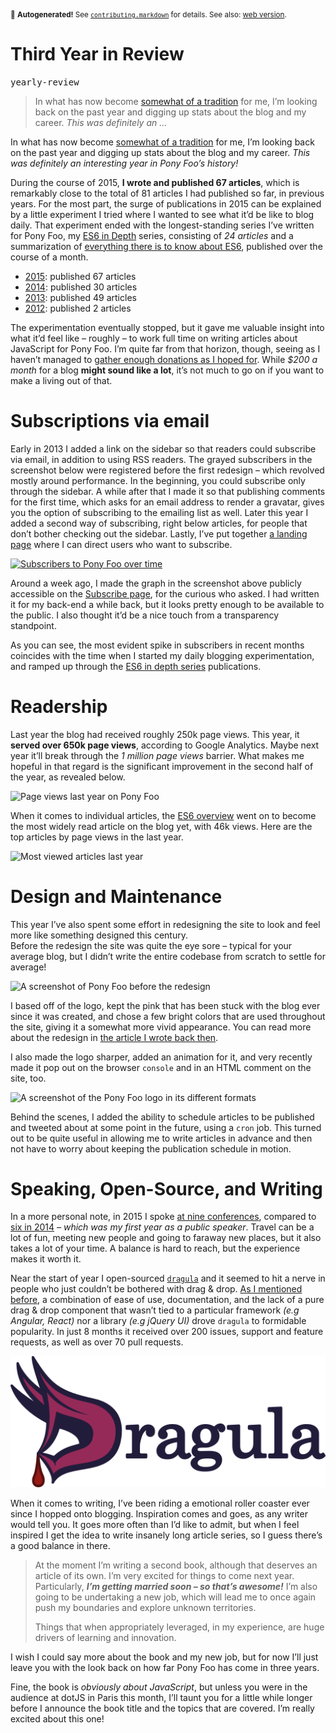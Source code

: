 <sub>&#x1F6A8; <strong>Autogenerated!</strong> See <a href="https://github.com/ponyfoo/articles/tree/master/contributing.markdown"><code>contributing.markdown</code></a> for details. See also: <a href="https://ponyfoo.com/articles/third-year-in-review">web version</a>.</sub>

<a href="https://ponyfoo.com/articles/third-year-in-review"><div></div></a>

<h1>Third Year in Review</h1>

<p><kbd>yearly-review</kbd></p>

<blockquote><p>In what has now become <a href="https://ponyfoo.com/articles/tagged/yearly-review" aria-label="Articles tagged yearly-review on Pony Foo">somewhat of a tradition</a> for me, I&#x2019;m looking back on the past year and digging up stats about the blog and my career. <em>This was definitely an &#x2026;</em></p></blockquote>

<div><p>In what has now become <a href="https://ponyfoo.com/articles/tagged/yearly-review" aria-label="Articles tagged yearly-review on Pony Foo">somewhat of a tradition</a> for me, I&#x2019;m looking back on the past year and digging up stats about the blog and my career. <em>This was definitely an interesting year in Pony Foo&#x2019;s history!</em></p></div>

<div></div>

<div><p>During the course of 2015, <strong>I wrote and published 67 articles</strong>, which is remarkably close to the total of 81 articles I had published so far, in previous years. For the most part, the surge of publications in 2015 can be explained by a little experiment I tried where I wanted to see what it&#x2019;d be like to blog daily. That experiment ended with the longest-standing series I&#x2019;ve written for Pony Foo, my <a href="https://ponyfoo.com/articles/tagged/es6-in-depth" aria-label="ES6 in Depth on Pony Foo">ES6 in Depth</a> series, consisting of <em>24 articles</em> and a summarization of <a href="https://ponyfoo.com/articles/es6" aria-label="ES6 Overview in 350 Bullet Points on Pony Foo">everything there is to know about ES6</a>, published over the course of a month.</p> <ul> <li><a href="https://ponyfoo.com/articles/2015" target="_blank" aria-label="Articles published in 2015">2015</a>: published 67 articles</li> <li><a href="https://ponyfoo.com/articles/2014" target="_blank" aria-label="Articles published in 2014">2014</a>: published 30 articles</li> <li><a href="https://ponyfoo.com/articles/2013" target="_blank" aria-label="Articles published in 2013">2013</a>: published 49 articles</li> <li><a href="https://ponyfoo.com/articles/2012" target="_blank" aria-label="Articles published in 2012">2012</a>: published 2 articles</li> </ul> <p>The experimentation eventually stopped, but it gave me valuable insight into what it&#x2019;d feel like &#x2013; roughly &#x2013; to work full time on writing articles about JavaScript for Pony Foo. I&#x2019;m quite far from that horizon, though, seeing as I haven&#x2019;t managed to <a href="https://www.patreon.com/bevacqua" target="_blank" aria-label="My profile on Patreon">gather enough donations as I hoped for</a>. While <em>$200 a month</em> for a blog <strong>might sound like a lot</strong>, it&#x2019;s not much to go on if you want to make a living out of that.</p></div>

<div><h1 id="subscriptions-via-email">Subscriptions via email</h1> <p>Early in 2013 I added a link on the sidebar so that readers could subscribe via email, in addition to using RSS readers. The grayed subscribers in the screenshot below were registered before the first redesign &#x2013; which revolved mostly around performance. In the beginning, you could subscribe only through the sidebar. A while after that I made it so that publishing comments for the first time, which asks for an email address to render a gravatar, gives you the option of subscribing to the emailing list as well. Later this year I added a second way of subscribing, right below articles, for people that don&#x2019;t bother checking out the sidebar. Lastly, I&#x2019;ve put together <a href="https://ponyfoo.com/subscribe" aria-label="Get Subscribed to Pony Foo!">a landing page</a> where I can direct users who want to subscribe.</p> <p><a href="https://ponyfoo.com/subscribe" aria-label="Get Subscribed to Pony Foo!"><img alt="Subscribers to Pony Foo over time" class="" src="https://i.imgur.com/zUeYXVl.png"></a></p> <p>Around a week ago, I made the graph in the screenshot above publicly accessible on the <a href="https://ponyfoo.com/subscribe" aria-label="Get Subscribed to Pony Foo!">Subscribe page</a>, for the curious who asked. I had written it for my back-end a while back, but it looks pretty enough to be available to the public. I also thought it&#x2019;d be a nice touch from a transparency standpoint.</p> <p>As you can see, the most evident spike in subscribers in recent months coincides with the time when I started my daily blogging experimentation, and ramped up through the <a href="https://ponyfoo.com/articles/tagged/es6-in-depth" aria-label="ES6 in Depth on Pony Foo">ES6 in depth series</a> publications.</p> <h1 id="readership">Readership</h1> <p>Last year the blog had received roughly 250k page views. This year, it <strong>served over 650k page views</strong>, according to Google Analytics. Maybe next year it&#x2019;ll break through the <em>1 million page views</em> barrier. What makes me hopeful in that regard is the significant improvement in the second half of the year, as revealed below.</p> <p><img alt="Page views last year on Pony Foo" class="" src="https://i.imgur.com/PSB5DHD.png"></p> <p>When it comes to individual articles, the <a href="https://ponyfoo.com/articles/es6" aria-label="ES6 Overview in 350 Bullet Points on Pony Foo">ES6 overview</a> went on to become the most widely read article on the blog yet, with 46k views. Here are the top articles by page views in the last year.</p> <p><img alt="Most viewed articles last year" class="" src="https://i.imgur.com/ZHjbqw5.png"></p> <h1 id="design-and-maintenance">Design and Maintenance</h1> <p>This year I&#x2019;ve also spent some effort in redesigning the site to look and feel more like something designed this century.<br> Before the redesign the site was quite the eye sore &#x2013; typical for your average blog, but I didn&#x2019;t write the entire codebase from scratch to settle for average!</p> <p><img alt="A screenshot of Pony Foo before the redesign" class="" src="https://i.imgur.com/eihfWoU.jpg"></p> <p>I based off of the logo, kept the pink that has been stuck with the blog ever since it was created, and chose a few bright colors that are used throughout the site, giving it a somewhat more vivid appearance. You can read more about the redesign in <a href="https://ponyfoo.com/articles/redesign" aria-label="Pony Foo Gets a Face Lift on Pony Foo">the article I wrote back then</a>.</p> <p>I also made the logo sharper, added an animation for it, and very recently made it pop out on the browser <code class="md-code md-code-inline">console</code> and in an HTML comment on the site, too.</p> <p><img alt="A screenshot of the Pony Foo logo in its different formats" class="" src="https://i.imgur.com/ISt6ziQ.png"></p> <p>Behind the scenes, I added the ability to schedule articles to be published and tweeted about at some point in the future, using a <code class="md-code md-code-inline">cron</code> job. This turned out to be quite useful in allowing me to write articles in advance and then not have to worry about keeping the publication schedule in motion.</p> <h1 id="speaking-open-source-and-writing">Speaking, Open-Source, and Writing</h1> <p>In a more personal note, in 2015 I spoke <a href="http://lanyrd.com/profile/bevacqua/2015/" target="_blank">at nine conferences</a>, compared to <a href="http://lanyrd.com/profile/bevacqua/2014/" target="_blank">six in 2014</a> <em>&#x2013; which was my first year as a public speaker</em>. Travel can be a lot of fun, meeting new people and going to faraway new places, but it also takes a lot of your time. A balance is hard to reach, but the experience makes it worth it.</p> <p>Near the start of year I open-sourced <a href="https://github.com/bevacqua/dragula" target="_blank" aria-label="bevacqua/dragula on GitHub"><code class="md-code md-code-inline">dragula</code></a> and it seemed to hit a nerve in people who just couldn&#x2019;t be bothered with drag &amp; drop. <a href="https://ponyfoo.com/articles/why-i-write-plain-javascript-modules" aria-label="Why I Write Plain JavaScript Modules on Pony Foo">As I mentioned before</a>, a combination of ease of use, documentation, and the lack of a pure drag &amp; drop component that wasn&#x2019;t tied to a particular framework <em>(e.g Angular, React)</em> nor a library <em>(e.g jQuery UI)</em> drove <code class="md-code md-code-inline">dragula</code> to formidable popularity. In just 8 months it received over 200 issues, support and feature requests, as well as over 70 pull requests.</p> <p><a href="https://github.com/bevacqua/dragula" target="_blank" aria-label="bevacqua/dragula on GitHub"><img alt="The logo for dragula -- it&apos;s awesome!" class="" src="https://github.com/bevacqua/dragula/raw/master/resources/logo.png"></a></p> <p>When it comes to writing, I&#x2019;ve been riding a emotional roller coaster ever since I hopped onto blogging. Inspiration comes and goes, as any writer would tell you. It goes more often than I&#x2019;d like to admit, but when I feel inspired I get the idea to write insanely long article series, so I guess there&#x2019;s a good balance in there.</p> <blockquote> <p>At the moment I&#x2019;m writing a second book, although that deserves an article of its own. I&#x2019;m very excited for things to come next year. Particularly, <em><strong>I&#x2019;m getting married soon &#x2013; so that&#x2019;s awesome!</strong></em> I&#x2019;m also going to be undertaking a new job, which will lead me to once again push my boundaries and explore unknown territories.</p> <p>Things that when appropriately leveraged, in my experience, are huge drivers of learning and innovation.</p> </blockquote> <p>I wish I could say more about the book and my new job, but for now I&#x2019;ll just leave you with the look back on how far Pony Foo has come in three years.</p> <p>Fine, the book is <em>obviously about JavaScript</em>, but unless you were in the audience at dotJS in Paris this month, I&#x2019;ll taunt you for a little while longer before I announce the book title and the topics that are covered. I&#x2019;m really excited about this one!</p></div>

